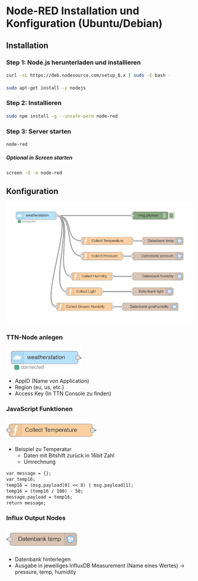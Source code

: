 # Node-RED Installation und Konfiguration (Ubuntu/Debian)
## Installation
### Step 1: Node.js herunterladen und installieren
```bash
curl -sL https://deb.nodesource.com/setup_8.x | sudo -E bash -

sudo apt-get install -y nodejs
```

### Step 2: Installieren
```bash
sudo npm install -g --unsafe-perm node-red
```

### Step 3: Server starten
```bash
node-red
```

##### Optional in Screen starten
```bash
screen -d -m node-red
```
## Konfiguration
![Node-RED Flow Chart](../img/nodered.PNG)
### TTN-Node anlegen
![TTN-Node](../img/ttn-node.png)
- AppID (Name von Application)
- Region (eu, us, etc.)
- Access Key (In TTN Console zu finden)
### JavaScript Funktionen
![JavaScript Function](../img/collect.png)
- Beispiel zu Temperatur
  * Daten mit Bitshift zurück in 16bit Zahl
  * Umrechnung
```
var message = {};
var temp16;
temp16 = (msg.payload[0] << 8) | msg.payload[1];
temp16 = (temp16 / 100) - 50;
message.payload = temp16;
return message;
```
### Influx Output Nodes
![Influx-Out-Node](../img/influx-out.png)
- Datenbank hinterlegen
- Ausgabe in jeweiliges InfluxDB Measurement (Name eines Wertes) -> pressure, temp, humidity


